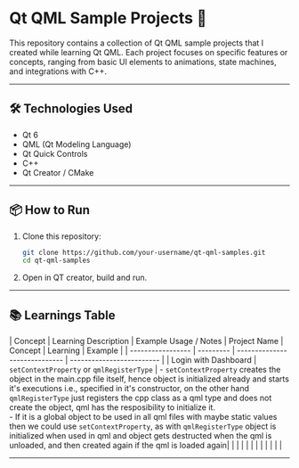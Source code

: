# Qt QML Sample Projects 🚀

This repository contains a collection of Qt QML sample projects that I created while learning Qt QML. Each project focuses on specific features or concepts, ranging from basic UI elements to animations, state machines, and integrations with C++.

---

## 🛠️ Technologies Used

- Qt 6
- QML (Qt Modeling Language)
- Qt Quick Controls
- C++ 
- Qt Creator / CMake

---

## 📦 How to Run

1. Clone this repository:
   ```bash
   git clone https://github.com/your-username/qt-qml-samples.git
   cd qt-qml-samples

2. Open in QT creator, build and run.

---

## 📚 Learnings Table

 | Concept | Learning Description | Example Usage / Notes
| Project Name    	| Concept	| Learning						| Example					|
| ----------------- | ---------	| ----------------------------- | -------------------------	|
| Login with Dashboard		| 	 `setContextProperty` or `qmlRegisterType`   	| - `setContextProperty` creates the object in the main.cpp file itself, hence object is initialized already and starts it's executions i.e., specified in it's constructor, on the other hand `qmlRegisterType` just registers the cpp class as a qml type and does not create the object, qml has the resposibility to initialize it. <br>- If it is a global object to be used in all qml files with maybe static values then we could use `setContextProperty`, as with `qmlRegisterType` object is initialized when used in qml and object gets destructed when the qml is unloaded, and then created again if the qml is loaded again|							|
| 			| 	     	|								|							|
| 	    			| 	    	|								|							|


---
